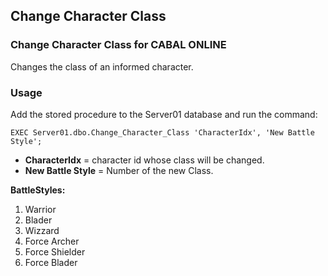 ## Change Character Class
### Change Character Class for CABAL ONLINE

Changes the class of an informed character.

### Usage

Add the stored procedure to the Server01 database and run the command:

`EXEC Server01.dbo.Change_Character_Class 'CharacterIdx', 'New Battle Style';`

- **CharacterIdx** = character id whose class will be changed.
- **New Battle Style** = Number of the new Class.

**BattleStyles:**

1. Warrior
2. Blader
3. Wizzard
4. Force Archer
5. Force Shielder
6. Force Blader
